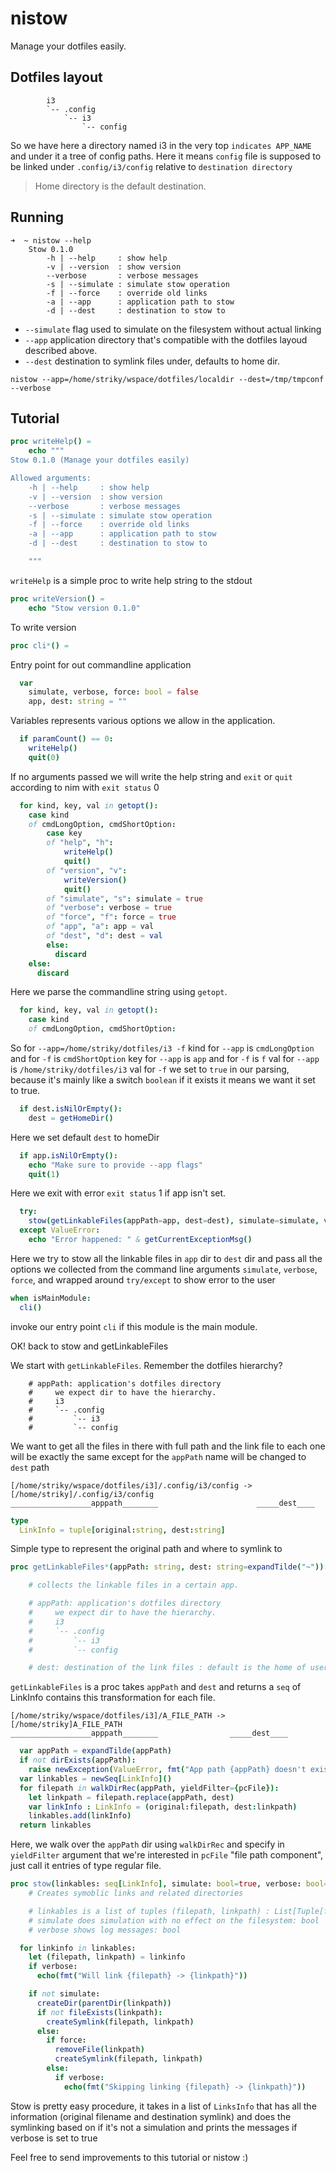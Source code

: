 # nistow
Manage your dotfiles easily.


## Dotfiles layout
```
        i3
        `-- .config
            `-- i3
                `-- config
```
So we have here a directory named i3 in the very top `indicates APP_NAME` and under it a tree of config paths. Here it means `config` file is supposed to be linked under `.config/i3/config` relative to `destination directory` 
> Home directory is the default destination.

## Running
```
➜  ~ nistow --help
    Stow 0.1.0
        -h | --help     : show help
        -v | --version  : show version
        --verbose       : verbose messages
        -s | --simulate : simulate stow operation
        -f | --force    : override old links
        -a | --app      : application path to stow
        -d | --dest     : destination to stow to
```
- `--simulate` flag used to simulate on the filesystem without actual linking
- `--app` application directory that's compatible with the dotfiles layoud described above.
- `--dest` destination to symlink files under, defaults to home dir.

```
nistow --app=/home/striky/wspace/dotfiles/localdir --dest=/tmp/tmpconf --verbose
```


## Tutorial

```nim
proc writeHelp() = 
    echo """
Stow 0.1.0 (Manage your dotfiles easily)

Allowed arguments:
    -h | --help     : show help
    -v | --version  : show version
    --verbose       : verbose messages
    -s | --simulate : simulate stow operation
    -f | --force    : override old links
    -a | --app      : application path to stow
    -d | --dest     : destination to stow to

    """
```
`writeHelp` is a simple proc to write help string to the stdout

```nim
proc writeVersion() =
    echo "Stow version 0.1.0"
```
To write version

```nim
proc cli*() =
```
Entry point for out commandline application

```nim
  var 
    simulate, verbose, force: bool = false
    app, dest: string = ""
```
Variables represents various options we allow in the application.

```nim
  if paramCount() == 0:
    writeHelp()
    quit(0)
```
If no arguments passed we will write the help string and `exit` or `quit` according to nim with `exit status` 0

```nim
  for kind, key, val in getopt():
    case kind
    of cmdLongOption, cmdShortOption:
        case key
        of "help", "h": 
            writeHelp()
            quit()
        of "version", "v":
            writeVersion()
            quit()
        of "simulate", "s": simulate = true
        of "verbose": verbose = true
        of "force", "f": force = true
        of "app", "a": app = val
        of "dest", "d": dest = val 
        else:
          discard
    else:
      discard 
```
Here we parse the commandline string using `getopt`.
```nim
  for kind, key, val in getopt():
    case kind
    of cmdLongOption, cmdShortOption:
```
So for `--app=/home/striky/dotfiles/i3 -f`
kind for `--app` is `cmdLongOption` and for `-f` is `cmdShortOption`
key for `--app` is `app` and for `-f` is `f`
val for `--app` is `/home/striky/dotfiles/i3`
val for `-f` we set to `true` in our parsing, because it's mainly like a switch `boolean` if it exists it means we want it set to true.

```nim
  if dest.isNilOrEmpty():
    dest = getHomeDir()
```
Here we set default `dest` to homeDir
```nim
  if app.isNilOrEmpty():
    echo "Make sure to provide --app flags"
    quit(1)
```
Here we exit with error `exit status` 1 if app isn't set.

```nim
  try:
    stow(getLinkableFiles(appPath=app, dest=dest), simulate=simulate, verbose=verbose, force=force)
  except ValueError:
    echo "Error happened: " & getCurrentExceptionMsg()
```
Here we try to stow all the linkable files in `app` dir to `dest` dir and pass all the options we collected from the command line arguments `simulate`, `verbose`, `force`, and wrapped around `try/except` to show error to the user

```nim
when isMainModule:
  cli()
```
invoke our entry point `cli` if this module is the main module.


OK! back to stow and getLinkableFiles

We start with `getLinkableFiles`. Remember the dotfiles hierarchy?
```
    # appPath: application's dotfiles directory
    #     we expect dir to have the hierarchy.
    #     i3
    #     `-- .config
    #         `-- i3
    #         `-- config
```
We want to get all the files in there with full path and the link file to each one will be exactly the same except for the `appPath` name will be changed to `dest` path

```
[/home/striky/wspace/dotfiles/i3]/.config/i3/config -> [/home/striky]/.config/i3/config
__________________apppath________                      _____dest____
```

```nim
type
  LinkInfo = tuple[original:string, dest:string] 
```
Simple type to represent the original path and where to symlink to

```nim
proc getLinkableFiles*(appPath: string, dest: string=expandTilde("~")): seq[LinkInfo] =

    # collects the linkable files in a certain app.

    # appPath: application's dotfiles directory
    #     we expect dir to have the hierarchy.
    #     i3
    #     `-- .config
    #         `-- i3
    #         `-- config

    # dest: destination of the link files : default is the home of user.
```
`getLinkableFiles` is a proc takes `appPath` and `dest` and returns a `seq` of LinkInfo contains this transformation for each file.

```
[/home/striky/wspace/dotfiles/i3]/A_FILE_PATH -> [/home/striky]A_FILE_PATH
__________________apppath________                _____dest____
```

```nim
  var appPath = expandTilde(appPath)
  if not dirExists(appPath):
    raise newException(ValueError, fmt("App path {appPath} doesn't exist."))
  var linkables = newSeq[LinkInfo]()
  for filepath in walkDirRec(appPath, yieldFilter={pcFile}):
    let linkpath = filepath.replace(appPath, dest)
    var linkInfo : LinkInfo = (original:filepath, dest:linkpath)
    linkables.add(linkInfo)
  return linkables
```
Here, we walk over the `appPath` dir using `walkDirRec` and specify in `yieldFilter` argument that we're interested in `pcFile` "file path component", just call it entries of type regular file.


```nim
proc stow(linkables: seq[LinkInfo], simulate: bool=true, verbose: bool=true, force: bool=false) = 
    # Creates symoblic links and related directories

    # linkables is a list of tuples (filepath, linkpath) : List[Tuple[file_path, link_path]]
    # simulate does simulation with no effect on the filesystem: bool
    # verbose shows log messages: bool

  for linkinfo in linkables:
    let (filepath, linkpath) = linkinfo
    if verbose:
      echo(fmt("Will link {filepath} -> {linkpath}"))

    if not simulate:
      createDir(parentDir(linkpath))
      if not fileExists(linkpath):
        createSymlink(filepath, linkpath)
      else:
        if force:
          removeFile(linkpath)
          createSymlink(filepath, linkpath)
        else:
          if verbose:
            echo(fmt("Skipping linking {filepath} -> {linkpath}"))
```
Stow is pretty easy procedure, it takes in a list of `LinksInfo` that has all the information (original filename and destination symlink) and does the symlinking based on if it's not a simulation and prints the messages if verbose is set to true

Feel free to send improvements to this tutorial or nistow :)